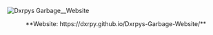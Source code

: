 ![Dxrpys Garbage__Website](https://user-images.githubusercontent.com/64295233/133918028-bdac1b5e-5ba6-421d-b48f-0aa1b95a02c8.png)

<p align="center">
  **Website: https://dxrpy.github.io/Dxrpys-Garbage-Website/**
</p>
